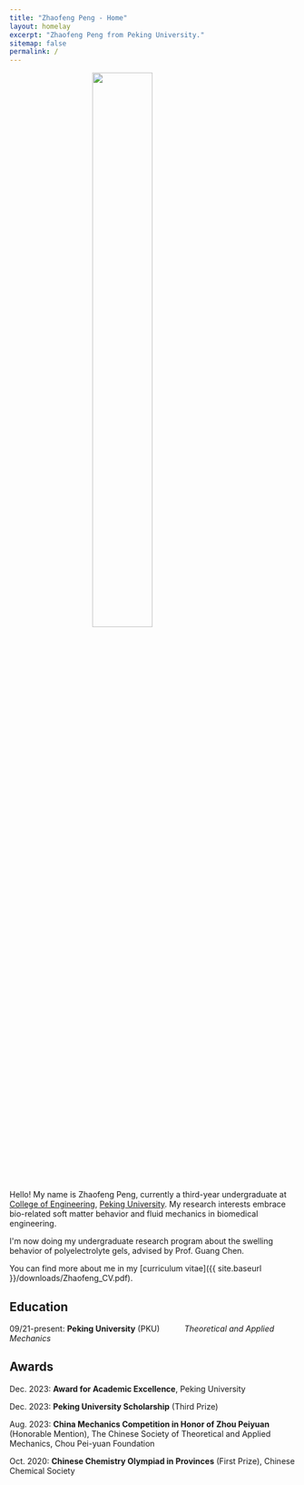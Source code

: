 ```yaml
---
title: "Zhaofeng Peng - Home"
layout: homelay
excerpt: "Zhaofeng Peng from Peking University."
sitemap: false
permalink: /
---
```


<!--**Under Maintenance...**-->

<!--**News: Our group will move to the University of Munich (LMU)!** During the next two years, we will build up a "Lehrstuhl" (chair) at LMU and we will slowly move our instruments to Munich. We will be looking for PhD students, sub-group leaders, postdocs, engineering/technical stuff, and an administrative assistant. Please contact me if you are interested.
More details to follow.-->


<figure>
  <img src="{{ site.url }}{{ site.baseurl }}/images/homepage/IMG_20230506_124705.jpg" style="display: block; margin-left: auto; margin-right: auto; width: 50%;">
</figure>


Hello! My name is Zhaofeng Peng, currently a third-year undergraduate at <a href="https://www.coe.pku.edu.cn/">College of Engineering</a>, <a href="https://www.pku.edu.cn/">Peking University</a>. My research interests embrace bio-related soft matter behavior and fluid mechanics in biomedical engineering.

I'm now doing my undergraduate research program about the swelling behavior of polyelectrolyte gels, advised by Prof. Guang Chen.  

You can find more about me in my [curriculum vitae]({{ site.baseurl }}/downloads/Zhaofeng_CV.pdf).

<h2>Education</h2>

09/21-present: **Peking University** (PKU)
&nbsp; &nbsp; &nbsp; &nbsp; &nbsp; *Theoretical and Applied Mechanics*

<h2>Awards</h2>

Dec. 2023: **Award for Academic Excellence**, Peking University

Dec. 2023: **Peking University Scholarship** (Third Prize)

Aug. 2023: **China Mechanics Competition in Honor of Zhou Peiyuan** (Honorable Mention), The Chinese Society of Theoretical and Applied Mechanics, Chou Pei-yuan Foundation

Oct. 2020: **Chinese Chemistry Olympiad in Provinces** (First Prize), Chinese Chemical Society

<!--We are a dynamic research group, at the [Leiden Institute of Physics](http://www.physics.leidenuniv.nl) and soon at [LMU](https://www.physik.lmu.de/en/index.html). Our aim is to explore and understand quantum materials, including strange metals, high-temperature superconductors, and quantum critical electron matter. To this end, we develop new quantum sensing and quantum imaging instrumentation to get the key quantum mechanical degrees of freedom. We want to be able to build the perfect instruments to answer the scientific questions we deem most important (see [Research](research)). 


We are very much looking forward to being part of [LMU physics](https://www.physik.lmu.de/en/index.html)! We will build up our instruments right in the center of the city, in the “Sommerfeldkeller”, where Sommerfeld himself worked. We will exchange ideas with world class groups working in quantum physics, cold-atom many-body physics, and 2d quantum materials.

Our move to LMU will likely start around Summer 2024, depending on the state of renovations. 

Currently, we are located at Leiden University, the birthplace of superconductivity and home to Kamerlingh Onnes, Lorentz, Huygens, Einstein, de Sitter, and others (see e.g. [the wall of signatures from Ehrenfest lecturers](https://www.lorentz.leidenuniv.nl/history/colloquium/muur_heel.html)). 

We are grateful for funding from Leiden University, [LMU ](https://www.lmu.de) [NWO](www.nwo.nl) ([Vidi talent scheme](http://www.nwo.nl/en/research-and-results/programmes/Talent+Scheme) and the [Frontiers in Nanoscience program](https://www.universiteitleiden.nl/en/research/research-projects/science/frontiers-of-nanoscience-nanofront)), and from an [ERC starting and consolidator grants](https://erc.europa.eu/funding/starting-grants).

 **We are  looking for passionate new PhD students, Postdocs, and Master students to join the team** [(more info)]({{ site.url }}{{ site.baseurl }}/vacancies) **!**




<figure class="fourth">
  <img src="{{ site.url }}{{ site.baseurl }}/images/logopic/Logo_Leiden.jpg" style="width: 210px">
  <img src="{{ site.url }}{{ site.baseurl }}/images/logopic/Logo_Nanofront.jpg" style="width: 110px">
  <img src="{{ site.url }}{{ site.baseurl }}/images/logopic/Logo_NWO.jpg" style="width: 120px">
  <img src="{{ site.url }}{{ site.baseurl }}/images/logopic/Logo_ERC.jpg" style="width: 110px">
</figure>-->
